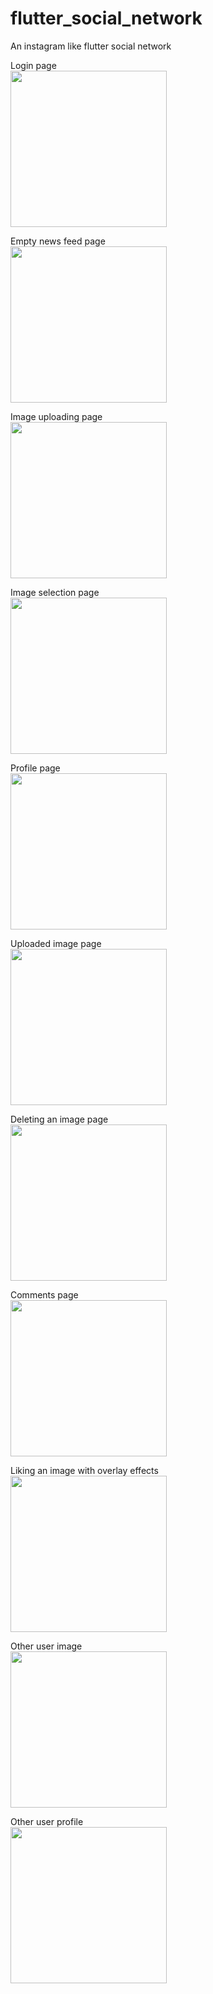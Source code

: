 
# flutter_social_network

An instagram like flutter social network

Login page<br/>
<img src="https://user-images.githubusercontent.com/62266399/118387465-94633f00-b616-11eb-836e-978cf52c3255.jpg" width="250">

Empty news feed page<br/>
<img src="https://user-images.githubusercontent.com/62266399/118387479-a80ea580-b616-11eb-915a-30ed7e6ac81f.jpg" width="250">

Image uploading page<br/>
<img src="https://user-images.githubusercontent.com/62266399/118387486-b492fe00-b616-11eb-80e4-63e5feb305c2.jpg" width="250">

Image selection page<br/>
<img src="https://user-images.githubusercontent.com/62266399/118387503-bfe62980-b616-11eb-9ed5-074e29f41011.jpg" width="250">

Profile page<br/>
<img src="https://user-images.githubusercontent.com/62266399/118387516-cb395500-b616-11eb-8ed1-5471942fd767.jpg" width="250">

Uploaded image page<br/>
<img src="https://user-images.githubusercontent.com/62266399/118387525-d42a2680-b616-11eb-84fb-b8cdc3cfffa1.jpg" width="250">

Deleting an image page<br/>
<img src="https://user-images.githubusercontent.com/62266399/118387533-df7d5200-b616-11eb-8641-1c8b722fff26.jpg" width="250">

Comments page<br/>
<img src="https://user-images.githubusercontent.com/62266399/118387536-e99f5080-b616-11eb-9c11-d49a410bd5ba.jpg" width="250">

Liking an image with overlay effects<br/>
<img src="https://user-images.githubusercontent.com/62266399/118387549-f8860300-b616-11eb-8185-8a8fe49faa11.jpg" width="250">

Other user image<br/>
<img src="https://user-images.githubusercontent.com/62266399/118387857-b067e000-b618-11eb-8fa1-2a312929639c.jpg" width="250">

Other user profile<br/>
<img src="https://user-images.githubusercontent.com/62266399/118387571-12bfe100-b617-11eb-8511-698bc4da2a86.jpg" width="250">


